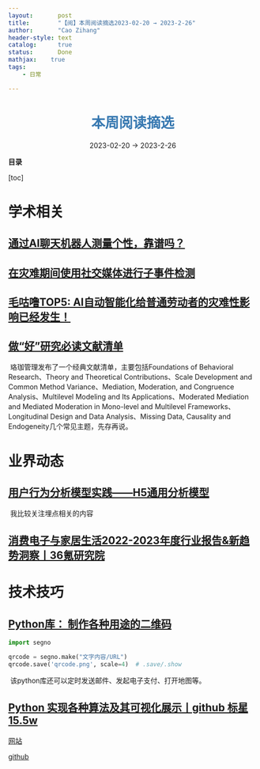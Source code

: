 ```yaml
---
layout:       post
title:        "【阅】本周阅读摘选2023-02-20 → 2023-2-26"
author:       "Cao Zihang"
header-style: text
catalog:      true
status:		  Done
mathjax: 	true
tags:
    - 日常

---
```


# <center><font color="#3879B1">本周阅读摘选</font></center>

<center>2023-02-20 → 2023-2-26</center>

**目录**

[toc]

# 学术相关

## [通过AI聊天机器人测量个性，靠谱吗？](https://mp.weixin.qq.com/s/q766iTtIHwtW09gWdj-e6g)



## [在灾难期间使用社交媒体进行子事件检测](https://mp.weixin.qq.com/s/ZotUwrgiaZJYz__fSSkD1Q)



## [毛咕噜TOP5: AI自动智能化给普通劳动者的灾难性影响已经发生！](https://mp.weixin.qq.com/s/wc7jQ6KggyZOAtSjBxgGnA)



## [做“好”研究必读文献清单](https://mp.weixin.qq.com/s/Sdi3768Tv6JP_m9CjPyNuQ)

​		珞珈管理发布了一个经典文献清单，主要包括Foundations of Behavioral Research、Theory and Theoretical Contributions、Scale Development and Common Method Variance、Mediation, Moderation, and Congruence Analysis、Multilevel Modeling and Its Applications、Moderated Mediation and Mediated Moderation in Mono-level and Multilevel Frameworks、Longitudinal Design and      Data Analysis、Missing Data, Causality and Endogeneity几个常见主题，先存再说。

# 业界动态

## [用户行为分析模型实践——H5通用分析模型](https://mp.weixin.qq.com/s/VfqMaRd2Kt7LYvr_c9jeGA)

​		我比较关注埋点相关的内容



## [消费电子与家居生活2022-2023年度行业报告&新趋势洞察丨36氪研究院](https://mp.weixin.qq.com/s/m-UxeqaIHZlSvtq69zEYWQ)



# 技术技巧

## [ Python库： 制作各种用途的二维码](https://mp.weixin.qq.com/s/DCzQHS2lC-5k_Qs9T2Z-JA)

```python
import segno

qrcode = segno.make("文字内容/URL")
qrcode.save('qrcode.png', scale=4)  # .save/.show

```

​		该python库还可以定时发送邮件、发起电子支付、打开地图等。

## [Python 实现各种算法及其可视化展示丨github 标星15.5w](https://the-algorithms.com/)

[网站](https://the-algorithms.com/)

[github](https://github.com/TheAlgorithms/Python)

